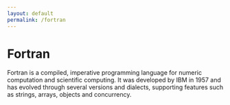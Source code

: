 ```yaml
---
layout: default
permalink: /fortran
---
```


Fortran
=======


Fortran is a compiled, imperative programming language for numeric computation and scientific computing. It was developed by IBM in 1957 and has evolved through several versions and dialects, supporting features such as strings, arrays, objects and concurrency.